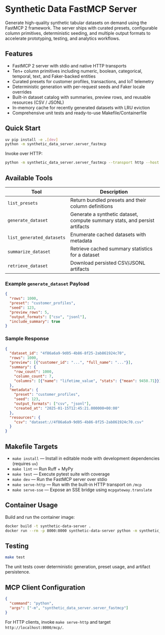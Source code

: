 # Synthetic Data FastMCP Server

Generate high-quality synthetic tabular datasets on demand using the FastMCP 2 framework. The
server ships with curated presets, configurable column primitives, deterministic seeding, and
multiple output formats to accelerate prototyping, testing, and analytics workflows.

## Features

- FastMCP 2 server with stdio and native HTTP transports
- Ten+ column primitives including numeric, boolean, categorical, temporal, text, and Faker-backed entities
- Curated presets for customer profiles, transactions, and IoT telemetry
- Deterministic generation with per-request seeds and Faker locale overrides
- Built-in dataset catalog with summaries, preview rows, and reusable resources (CSV / JSONL)
- In-memory cache for recently generated datasets with LRU eviction
- Comprehensive unit tests and ready-to-use Makefile/Containerfile

## Quick Start

```bash
uv pip install -e .[dev]
python -m synthetic_data_server.server_fastmcp
```

Invoke over HTTP:

```bash
python -m synthetic_data_server.server_fastmcp --transport http --host 0.0.0.0 --port 8000
```

## Available Tools

| Tool | Description |
| --- | --- |
| `list_presets` | Return bundled presets and their column definitions |
| `generate_dataset` | Generate a synthetic dataset, compute summary stats, and persist artifacts |
| `list_generated_datasets` | Enumerate cached datasets with metadata |
| `summarize_dataset` | Retrieve cached summary statistics for a dataset |
| `retrieve_dataset` | Download persisted CSV/JSONL artifacts |

### Example `generate_dataset` Payload

```json
{
  "rows": 1000,
  "preset": "customer_profiles",
  "seed": 123,
  "preview_rows": 5,
  "output_formats": ["csv", "jsonl"],
  "include_summary": true
}
```

### Sample Response

```json
{
  "dataset_id": "4f86a6a9-9d05-4b86-8f25-2ab861924c70",
  "rows": 1000,
  "preview": [{"customer_id": "...", "full_name": "..."}],
  "summary": {
    "row_count": 1000,
    "column_count": 7,
    "columns": [{"name": "lifetime_value", "stats": {"mean": 9450.71}}]
  },
  "metadata": {
    "preset": "customer_profiles",
    "seed": 123,
    "output_formats": ["csv", "jsonl"],
    "created_at": "2025-01-15T12:45:21.000000+00:00"
  },
  "resources": {
    "csv": "dataset://4f86a6a9-9d05-4b86-8f25-2ab861924c70.csv"
  }
}
```

## Makefile Targets

- `make install` — Install in editable mode with development dependencies (requires `uv`)
- `make lint` — Run Ruff + MyPy
- `make test` — Execute pytest suite with coverage
- `make dev` — Run the FastMCP server over stdio
- `make serve-http` — Run with the built-in HTTP transport on `/mcp`
- `make serve-sse` — Expose an SSE bridge using `mcpgateway.translate`

## Container Usage

Build and run the container image:

```bash
docker build -t synthetic-data-server .
docker run --rm -p 8000:8000 synthetic-data-server python -m synthetic_data_server.server_fastmcp --transport http --host 0.0.0.0 --port 8000
```

## Testing

```bash
make test
```

The unit tests cover deterministic generation, preset usage, and artifact persistence.

## MCP Client Configuration

```json
{
  "command": "python",
  "args": ["-m", "synthetic_data_server.server_fastmcp"]
}
```

For HTTP clients, invoke `make serve-http` and target `http://localhost:8000/mcp/`.
